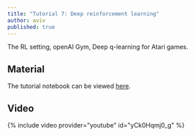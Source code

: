 ```yaml
---
title: "Tutorial 7: Deep reinforcement learning"
author: aviv
published: true
---
```


The RL setting, openAI Gym, Deep q-learning for Atari games.

## Material

The tutorial notebook can be viewed [here](https://nbviewer.jupyter.org/github/vistalab-technion/cs236605-tutorials/blob/master/tutorial7/tutorial7-DeepRL.ipynb).

## Video

{% include video provider="youtube" id="yCk0Hqmj0_g" %}

